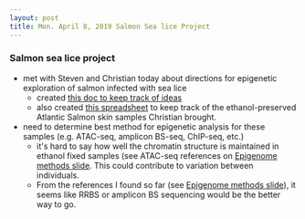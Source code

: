 ```yaml
---
layout: post
title: Mon. April 8, 2019 Salmon Sea lice Project
---
```


### Salmon sea lice project

- met with Steven and Christian today about directions for epigenetic exploration of salmon infected with sea lice
	- created [this doc to keep track of ideas](https://docs.google.com/presentation/d/1mD6ivb3xcfhvu_fF7dhYTLWytzXeYp8rheEvbTJKWnc/edit?usp=sharing)
	- also created [this spreadsheet](https://docs.google.com/spreadsheets/u/2/d/1SuT3Fh3W1jRiirFufFn0I37vGuB-G8-lzGiYuEf3r_Q/edit?usp=sharing) to keep track of the ethanol-preserved Atlantic Salmon skin samples Christian brought.
- need to determine best method for epigenetic analysis for these samples (e.g. ATAC-seq, amplicon BS-seq, ChIP-seq, etc.)
	- it's hard to say how well the chromatin structure is maintained in ethanol fixed samples (see ATAC-seq references on [Epigenome methods slide](https://docs.google.com/presentation/d/1mD6ivb3xcfhvu_fF7dhYTLWytzXeYp8rheEvbTJKWnc/edit?usp=sharing). This could contribute to variation between individuals.
	- From the references I found so far (see [Epigenome methods slide](https://docs.google.com/presentation/d/1mD6ivb3xcfhvu_fF7dhYTLWytzXeYp8rheEvbTJKWnc/edit?usp=sharing)), it seems like RRBS or amplicon BS sequencing would be the better way to go.

